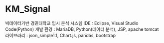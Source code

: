 # KM_Signal
빅데이터기반 경민대학교 입시 분석 시스템
IDE : Eclipse, Visual Studio Code(Python)
개발 환경 : MariaDB, Python(데이터 분석), JSP, apache tomcat
라이브러리 : json_simple1.1, Chart.js, pandas, bootstrap
